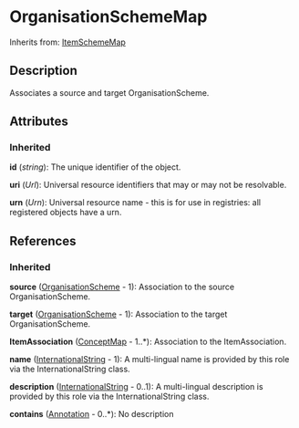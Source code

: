 
# OrganisationSchemeMap

Inherits from: [ItemSchemeMap](ItemSchemeMap.md)



## Description

Associates a source and target OrganisationScheme.


## Attributes

### Inherited

**id** (*string*): The unique identifier of the object.

**uri** (*Url*): Universal resource identifiers that may or may not be resolvable.

**urn** (*Urn*): Universal resource name - this is for use in registries: all registered objects have a urn.



## References

### Inherited

**source** ([OrganisationScheme](../Base/OrganisationScheme.md) - 1): Association to the source OrganisationScheme.

**target** ([OrganisationScheme](../Base/OrganisationScheme.md) - 1): Association to the target OrganisationScheme.

**ItemAssociation** ([ConceptMap](ConceptMap.md) - 1..*): Association to the ItemAssociation.

**name** ([InternationalString](../Base/InternationalString.md) - 1): A multi-lingual name is provided by this role via the InternationalString class.

**description** ([InternationalString](../Base/InternationalString.md) - 0..1): A multi-lingual description is provided by this role via the InternationalString class.

**contains** ([Annotation](../Base/Annotation.md) - 0..*): No description




